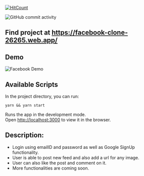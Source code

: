 [![HitCount](http://hits.dwyl.com/ammarjussa/facebook-clone.svg)](http://hits.dwyl.com/ammarjussa/facebook-clone)

![GitHub commit activity](https://img.shields.io/github/commit-activity/m/ammarjussa/facebook-clone?style=flat-square)








## Find project at https://facebook-clone-26265.web.app/

## Demo

![Facebook Demo](https://github.com/ammarjussa/facebook-clone/blob/master/facebook_demo.gif)



## Available Scripts

In the project directory, you can run:

`yarn && yarn start`

Runs the app in the development mode.<br />
Open [http://localhost:3000](http://localhost:3000) to view it in the browser.

## Description:

- Login using emailID and password as well as Google SignUp functionality.
- User is able to post new feed and also add a url for any image.
- User can also like the post and comment on it.
- More functionalities are coming soon.
